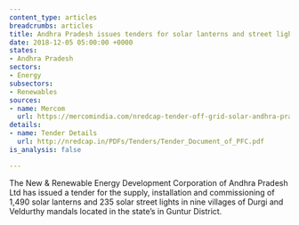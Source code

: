```yaml
---
content_type: articles
breadcrumbs: articles
title: Andhra Pradesh issues tenders for solar lanterns and street lights
date: 2018-12-05 05:00:00 +0000
states:
- Andhra Pradesh
sectors:
- Energy
subsectors:
- Renewables
sources:
- name: Mercom
  url: https://mercomindia.com/nredcap-tender-off-grid-solar-andhra-pradesh/
details:
- name: Tender Details
  url: http://nredcap.in/PDFs/Tenders/Tender_Document_of_PFC.pdf
is_analysis: false

---
```

The New & Renewable Energy Development Corporation of Andhra Pradesh Ltd has issued a tender for the supply, installation and commissioning of 1,490 solar lanterns and 235 solar street lights in nine villages of Durgi and Veldurthy mandals located in the state’s in Guntur District.